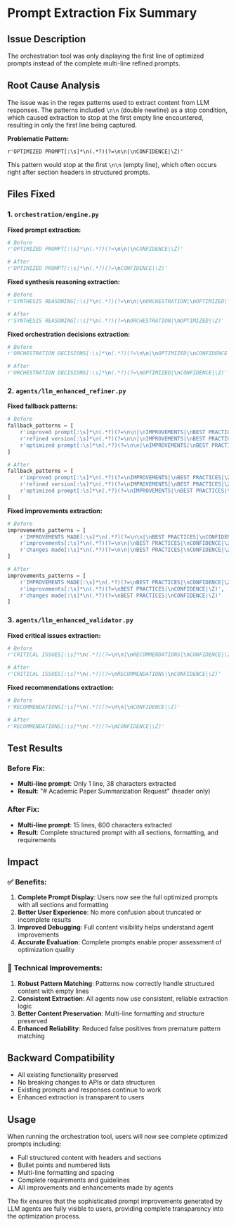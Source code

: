 # Prompt Extraction Fix Summary

## Issue Description
The orchestration tool was only displaying the first line of optimized prompts instead of the complete multi-line refined prompts.

## Root Cause Analysis
The issue was in the regex patterns used to extract content from LLM responses. The patterns included `\n\n` (double newline) as a stop condition, which caused extraction to stop at the first empty line encountered, resulting in only the first line being captured.

**Problematic Pattern:**
```regex
r'OPTIMIZED PROMPT[:\s]*\n(.*?)(?=\n\n|\nCONFIDENCE|\Z)'
```

This pattern would stop at the first `\n\n` (empty line), which often occurs right after section headers in structured prompts.

## Files Fixed

### 1. `orchestration/engine.py`
**Fixed prompt extraction:**
```python
# Before
r'OPTIMIZED PROMPT[:\s]*\n(.*?)(?=\n\n|\nCONFIDENCE|\Z)'

# After  
r'OPTIMIZED PROMPT[:\s]*\n(.*?)(?=\nCONFIDENCE|\Z)'
```

**Fixed synthesis reasoning extraction:**
```python
# Before
r'SYNTHESIS REASONING[:\s]*\n(.*?)(?=\n\n|\nORCHESTRATION|\nOPTIMIZED|\Z)'

# After
r'SYNTHESIS REASONING[:\s]*\n(.*?)(?=\nORCHESTRATION|\nOPTIMIZED|\Z)'
```

**Fixed orchestration decisions extraction:**
```python
# Before
r'ORCHESTRATION DECISIONS[:\s]*\n(.*?)(?=\n\n|\nOPTIMIZED|\nCONFIDENCE|\Z)'

# After
r'ORCHESTRATION DECISIONS[:\s]*\n(.*?)(?=\nOPTIMIZED|\nCONFIDENCE|\Z)'
```

### 2. `agents/llm_enhanced_refiner.py`
**Fixed fallback patterns:**
```python
# Before
fallback_patterns = [
    r'improved prompt[:\s]*\n(.*?)(?=\n\n|\nIMPROVEMENTS|\nBEST PRACTICES|\Z)',
    r'refined version[:\s]*\n(.*?)(?=\n\n|\nIMPROVEMENTS|\nBEST PRACTICES|\Z)',
    r'optimized prompt[:\s]*\n(.*?)(?=\n\n|\nIMPROVEMENTS|\nBEST PRACTICES|\Z)'
]

# After
fallback_patterns = [
    r'improved prompt[:\s]*\n(.*?)(?=\nIMPROVEMENTS|\nBEST PRACTICES|\Z)',
    r'refined version[:\s]*\n(.*?)(?=\nIMPROVEMENTS|\nBEST PRACTICES|\Z)',
    r'optimized prompt[:\s]*\n(.*?)(?=\nIMPROVEMENTS|\nBEST PRACTICES|\Z)'
]
```

**Fixed improvements extraction:**
```python
# Before
improvements_patterns = [
    r'IMPROVEMENTS MADE[:\s]*\n(.*?)(?=\n\n|\nBEST PRACTICES|\nCONFIDENCE|\Z)',
    r'improvements[:\s]*\n(.*?)(?=\n\n|\nBEST PRACTICES|\nCONFIDENCE|\Z)',
    r'changes made[:\s]*\n(.*?)(?=\n\n|\nBEST PRACTICES|\nCONFIDENCE|\Z)'
]

# After
improvements_patterns = [
    r'IMPROVEMENTS MADE[:\s]*\n(.*?)(?=\nBEST PRACTICES|\nCONFIDENCE|\Z)',
    r'improvements[:\s]*\n(.*?)(?=\nBEST PRACTICES|\nCONFIDENCE|\Z)',
    r'changes made[:\s]*\n(.*?)(?=\nBEST PRACTICES|\nCONFIDENCE|\Z)'
]
```

### 3. `agents/llm_enhanced_validator.py`
**Fixed critical issues extraction:**
```python
# Before
r'CRITICAL ISSUES[:\s]*\n(.*?)(?=\n\n|\nRECOMMENDATIONS|\nCONFIDENCE|\Z)'

# After
r'CRITICAL ISSUES[:\s]*\n(.*?)(?=\nRECOMMENDATIONS|\nCONFIDENCE|\Z)'
```

**Fixed recommendations extraction:**
```python
# Before
r'RECOMMENDATIONS[:\s]*\n(.*?)(?=\n\n|\nCONFIDENCE|\Z)'

# After
r'RECOMMENDATIONS[:\s]*\n(.*?)(?=\nCONFIDENCE|\Z)'
```

## Test Results

### Before Fix:
- **Multi-line prompt**: Only 1 line, 38 characters extracted
- **Result**: "# Academic Paper Summarization Request" (header only)

### After Fix:
- **Multi-line prompt**: 15 lines, 600 characters extracted  
- **Result**: Complete structured prompt with all sections, formatting, and requirements

## Impact

### ✅ **Benefits:**
1. **Complete Prompt Display**: Users now see the full optimized prompts with all sections and formatting
2. **Better User Experience**: No more confusion about truncated or incomplete results
3. **Improved Debugging**: Full content visibility helps understand agent improvements
4. **Accurate Evaluation**: Complete prompts enable proper assessment of optimization quality

### 🔧 **Technical Improvements:**
1. **Robust Pattern Matching**: Patterns now correctly handle structured content with empty lines
2. **Consistent Extraction**: All agents now use consistent, reliable extraction logic
3. **Better Content Preservation**: Multi-line formatting and structure preserved
4. **Enhanced Reliability**: Reduced false positives from premature pattern matching

## Backward Compatibility
- All existing functionality preserved
- No breaking changes to APIs or data structures
- Existing prompts and responses continue to work
- Enhanced extraction is transparent to users

## Usage
When running the orchestration tool, users will now see complete optimized prompts including:
- Full structured content with headers and sections
- Bullet points and numbered lists
- Multi-line formatting and spacing
- Complete requirements and guidelines
- All improvements and enhancements made by agents

The fix ensures that the sophisticated prompt improvements generated by LLM agents are fully visible to users, providing complete transparency into the optimization process.